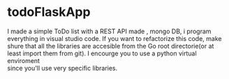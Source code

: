 # todoFlaskApp
I made a simple ToDo list with a  REST API made ,  mongo DB, i program everything in  visual studio code. If you want to refactorize this code, make shure 
that all the libraries are accesible from the Go root directorie(or at least import them from git). I encourge you  to use  a python virtual enviroment  
since you'll use very specific libraries. 
